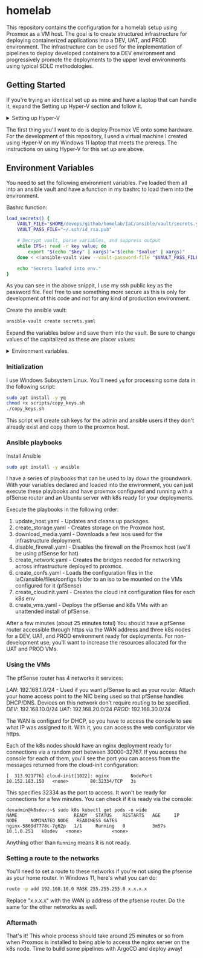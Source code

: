 # homelab

This repository contains the configuration for a homelab setup using Proxmox as a VM host. The goal is to create structured infrastructure for deploying containerized applications into a DEV, UAT, and PROD environment. The infrastructure can be used for the implementation of pipelines to deploy developed containers to a DEV environment and progressively promote the deployments to the upper level environments using typical SDLC methodologies.

## Getting Started

If you're trying an identical set up as mine and have a laptop that can handle it, expand the Setting up Hyper-V section and follow it.

<details>
<summary>Setting up Hyper-V</summary>

My 7th gen X1 carbon is dated and not a whole lot to rave about, but it handled the job well. If you have a laptop with similar or better specs, then this might work for you as a quick and dirty development environment for this:

1. Enable Intel VT-x/VT-d in BIOS
2. Install Hyper-V by opening `appwiz.cpl`, clicking `Turn Windows features on or off` -> Check `Hyper-V` -> Follow prompts and reboot to complete the install.
3. Download [ProxMox ISO | https://enterprise.proxmox.com/iso/proxmox-ve_8.3-1.iso]
4. Execute the powershell script in the scripts folder
5. Run the `hyperv_init.ps1` powershell script

### Script Explanation:
The script first defines the names for the external and internal switches, retrieves the network adapter connected to the internet, and creates an external switch using that adapter. It then creates an internal switch for private networking. The script proceeds to define the VM's name, ISO file path, memory size, and disk size, creating a new VM with these specifications. Secure boot is disabled for the VM, and a virtual hard disk is added. Three network adapters are attached to the VM: two to the external switch and one to the internal switch, with MAC address spoofing enabled for all three. Finally, the ISO file is set as the DVD drive for the VM.

</details>

The first thing you'll want to do is deploy Proxmox VE onto some hardware. For the development of this repository, I used a virtual machine I created using Hyper-V on my Windows 11 laptop that meets the prereqs. The instructions on using Hyper-V for this set up are above.

## Environment Variables

You need to set the following environment variables. I've loaded them all into an ansible vault and have a function in my bashrc to load them into the environment.

Bashrc function:
```sh
load_secrets() {
    VAULT_FILE="$HOME/devops/github/homelab/IaC/ansible/vault/secrets.yaml"
    VAULT_PASS_FILE="~/.ssh/id_rsa.pub"

    # Decrypt vault, parse variables, and suppress output
    while IFS=: read -r key value; do
        export "$(echo "$key" | xargs)"="$(echo "$value" | xargs)"
    done < <(ansible-vault view --vault-password-file "$VAULT_PASS_FILE" "$VAULT_FILE" | grep ': ')

    echo "Secrets loaded into env."
}
```

As you can see in the above snippit, I use my ssh public key as the password file. Feel free to use something more secure as this is only for development of this code and not for any kind of production environment.

Create the ansible vault:

```sh
ansible-vault create secrets.yaml
```

Expand the variables below and save them into the vault. Be sure to change values of the capitalized as these are placer values:

<details>
<summary>Environment variables.</summary>

```
## Local Env
DOWNLOADS_DIRECTORY: "PATH/TO/YOUR/DOWNLOADS ie /home/USER/downloads"
DOMAIN: "DOMAIN ie mydomain (not mydomain.com)"
NETWORK: "NETWORK/MASK ie. 192.168.1.0/24"

## Admin
ADMIN_EMAIL: 'ADMIN EMAIL'
ADMIN_USERNAME: 'ADMIN USERNAME'
ADMIN_PASSWORD: 'ADMIN PASSWORD'
ADMIN_SSH_KEY: "/PATH/TO/HOME/.ssh/id_rsa"

## Root
ROOT_PASSWORD: 'ROOT PASSWORD'

## Proxmox
PM_USER: "PROXMOX USER ie. root"
PM_PASSWORD: "PROXMOX USER PASSWORD"
PM_ADDRESS: "PROXMOX IP ADDRESS":

## Ansible
ANSIBLE_SSH_KEY: "/PATH/TO/HOME/.ssh/ansible_key"
```
</details>

### Initialization

I use Windows Subsystem Linux. You'll need `yq` for processing some data in the following script:

``` sh
sudo apt install -y yq
chmod +x scripts/copy_keys.sh
./copy_keys.sh
```

This script will create ssh keys for the admin and ansible users if they don't already exist and copy them to the proxmox host.

### Ansible playbooks

Install Ansible

``` sh
sudo apt install -y ansible
```

I have a series of playbooks that can be used to lay down the groundwork. With your variables declared and loaded into the environment, you can just execute these playbooks and have proxmox configured and running with a pfSense router and an Ubuntu server with k8s ready for your deployments.

Execute the playbooks in the following order:

1. update_host.yaml - Updates and cleans up packages.
2. create_storage.yaml - Creates storage on the Proxmox host.
3. download_media.yaml - Downloads a few isos used for the infrastructure deployment.
4. disable_firewall.yaml - Disables the firewall on the Proxmox host (we'll be using pfSense for hat)
5. create_network.yaml - Creates the bridges needed for networking across infrastructure deployed to proxmox.
6. create_confs.yaml - Loads the configuration files in the IaC/ansible/files/configs folder to an iso to be mounted on the VMs configured for it (pfSense)
7. create_cloudinit.yaml - Creates the cloud init configuration files for each k8s env
8. create_vms.yaml - Deploys the pfSense and k8s VMs with an unattended install of pfSense.

After a few minutes (about 25 minutes total) You should have a pfSense router accessible through https via the WAN address and three k8s nodes for a DEV, UAT, and PROD environment ready for deployments. For non-development use, you'll want to increase the resources allocated for the UAT and PROD VMs.

### Using the VMs

The pfSense router has 4 networks it services:

*LAN*: 192.168.1.0/24 - Used if you want pfSense to act as your router. Attach your home access point to the NIC being used so that pfSense handles DHCP/DNS. Devices on this network don't require routing to be specified.
*DEV*: 192.168.10.0/24
*UAT*: 192.168.20.0/24
*PROD*: 192.168.30.0/24

The WAN is configurd for DHCP, so you have to access the console to see what IP was assigned to it. With it, you can access the web configurator vie https.

Each of the k8s nodes should have an nginx deployment ready for connections via a random port between 30000-32767. If you access the console for each of them, you'll see the port you can access from the messages returned from the cloud-init configuration:

```
[  313.921776] cloud-init[1022]: nginx        NodePort    10.152.183.150   <none>        80:32334/TCP   3s
```

This specifies 32334 as the port to access. It won't be ready for connections for a few minutes. You can check if it is ready via the console:

```
devadmin@k8sdev:~$ sudo k8s kubectl get pods -o wide
NAME                     READY   STATUS    RESTARTS   AGE     IP           NODE     NOMINATED NODE   READINESS GATES
nginx-5869d7778c-7g62p   1/1     Running   0          3m57s   10.1.0.251   k8sdev   <none>           <none>
```

Anything other than `Running` means it is not ready.

### Setting a route to the networks

You'll need to set a route to these networks if you're not using the pfsense as your home router. In Windows 11, here's what you can do:

```sh
route -p add 192.168.10.0 MASK 255.255.255.0 x.x.x.x
```

Replace "x.x.x.x" with the WAN ip address of the pfsense router. Do the same for the other networks as well.

### Aftermath

That's it! This whole process should take around 25 minutes or so from when Proxmox is installed to being able to access the nginx server on the k8s node. Time to build some pipelines with ArgoCD and deploy away!
